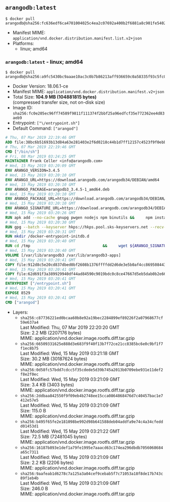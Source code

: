 ## `arangodb:latest`

```console
$ docker pull arangodb@sha256:fc636edf6ca4701004025c4ea2c07692a400b2f6881a8c901fe5402207fabf0b
```

-	Manifest MIME: `application/vnd.docker.distribution.manifest.list.v2+json`
-	Platforms:
	-	linux; amd64

### `arangodb:latest` - linux; amd64

```console
$ docker pull arangodb@sha256:a9fc5430bc9aaae10ac3c0b7b86213aff936659c0a58335f93c5fc08f8522b20
```

-	Docker Version: 18.06.1-ce
-	Manifest MIME: `application/vnd.docker.distribution.manifest.v2+json`
-	Total Size: **104.9 MB (104881815 bytes)**  
	(compressed transfer size, not on-disk size)
-	Image ID: `sha256:fc0e205ec96ff74589f9811f111374f2bbf25a96edfcf35e772362ee4d83aeb9`
-	Entrypoint: `["\/entrypoint.sh"]`
-	Default Command: `["arangod"]`

```dockerfile
# Thu, 07 Mar 2019 22:19:46 GMT
ADD file:38bc6b51693b13d84a63e281403e2f6d0218c44b1d7ff12157c4523f9f0ebb1e in / 
# Thu, 07 Mar 2019 22:19:46 GMT
CMD ["/bin/sh"]
# Fri, 08 Mar 2019 03:24:25 GMT
MAINTAINER Frank Celler <info@arangodb.com>
# Wed, 15 May 2019 03:20:09 GMT
ENV ARANGO_VERSION=3.4.5
# Wed, 15 May 2019 03:20:10 GMT
ENV ARANGO_URL=https://download.arangodb.com/arangodb34/DEBIAN/amd64
# Wed, 15 May 2019 03:20:10 GMT
ENV ARANGO_PACKAGE=arangodb3_3.4.5-1_amd64.deb
# Wed, 15 May 2019 03:20:10 GMT
ENV ARANGO_PACKAGE_URL=https://download.arangodb.com/arangodb34/DEBIAN/amd64/arangodb3_3.4.5-1_amd64.deb
# Wed, 15 May 2019 03:20:10 GMT
ENV ARANGO_SIGNATURE_URL=https://download.arangodb.com/arangodb34/DEBIAN/amd64/arangodb3_3.4.5-1_amd64.deb.asc
# Wed, 15 May 2019 03:20:26 GMT
RUN apk add --no-cache gnupg pwgen nodejs npm binutils &&     npm install -g foxx-cli &&     rm -rf /root/.npm
# Wed, 15 May 2019 03:20:30 GMT
RUN gpg --batch --keyserver hkps://hkps.pool.sks-keyservers.net --recv-keys CD8CB0F1E0AD5B52E93F41E7EA93F5E56E751E9B
# Wed, 15 May 2019 03:20:31 GMT
RUN mkdir /docker-entrypoint-initdb.d
# Wed, 15 May 2019 03:20:40 GMT
RUN cd /tmp                                &&     wget ${ARANGO_SIGNATURE_URL}           &&     wget ${ARANGO_PACKAGE_URL}             &&     gpg --verify ${ARANGO_PACKAGE}.asc     &&     ar x ${ARANGO_PACKAGE} data.tar.gz     &&     tar -C / -x -z -f data.tar.gz          &&     sed -ri         -e 's!127\.0\.0\.1!0.0.0.0!g'         -e 's!^(file\s*=\s*).*!\1 -!'         -e 's!^\s*uid\s*=.*!!'         /etc/arangodb3/arangod.conf        &&     echo chgrp 0 /var/lib/arangodb3 /var/lib/arangodb3-apps &&     echo chmod 775 /var/lib/arangodb3 /var/lib/arangodb3-apps &&     rm -f /usr/bin/foxx &&     wget http://dl-cdn.alpinelinux.org/alpine/edge/main/x86_64/numactl-2.0.12-r2.apk &&     echo "5d6169428e3b8a5d0feda9948a199e9eb676b9a10961f643141f0e462eff38f1  numactl-2.0.12-r2.apk" | sha256sum -c &&     apk add ./numactl-2.0.12-r2.apk &&     wget http://dl-cdn.alpinelinux.org/alpine/edge/main/x86_64/numactl-tools-2.0.12-r2.apk &&     echo "c758d0ea59a50e2d130ae5df1c35c77da935521ac2649183abde16a6bb1fa4d5  numactl-tools-2.0.12-r2.apk" | sha256sum -c &&     apk add ./numactl-tools-2.0.12-r2.apk &&     rm -f ${ARANGO_PACKAGE}* data.tar.gz numactl-2.0.12-r2.apk numactl-tools-2.0.12-r2.apk
# Wed, 15 May 2019 03:20:40 GMT
VOLUME [/var/lib/arangodb3 /var/lib/arangodb3-apps]
# Wed, 15 May 2019 03:20:41 GMT
COPY file:912d8c5e20cd837dbed0bf2608b1376ffffdd2d6de3e5b0af4cc869508443235 in /entrypoint.sh 
# Wed, 15 May 2019 03:20:41 GMT
COPY file:62d691f3a389929940df44ad84590c9019bdc0c8ce47667d5eb5dab0b2e66954 in /usr/bin/foxx 
# Wed, 15 May 2019 03:20:41 GMT
ENTRYPOINT ["/entrypoint.sh"]
# Wed, 15 May 2019 03:20:41 GMT
EXPOSE 8529
# Wed, 15 May 2019 03:20:41 GMT
CMD ["arangod"]
```

-	Layers:
	-	`sha256:c87736221ed0bcaa60b8e92a19bec2284899ef89226f2a07968677cf59e637a4`  
		Last Modified: Thu, 07 Mar 2019 22:20:20 GMT  
		Size: 2.2 MB (2207176 bytes)  
		MIME: application/vnd.docker.image.rootfs.diff.tar.gzip
	-	`sha256:66509331625e888d3e683f9f40f13b7f72ce21cc8385bc6e0c9bf1f7f1ec8b75`  
		Last Modified: Wed, 15 May 2019 03:21:18 GMT  
		Size: 30.2 MB (30187624 bytes)  
		MIME: application/vnd.docker.image.rootfs.diff.tar.gzip
	-	`sha256:0d58fc57bdd7cdcc5f35cdede5d39b745a2013b0709ebe931e11def2f8e2f0ec`  
		Last Modified: Wed, 15 May 2019 03:21:09 GMT  
		Size: 3.4 KB (3403 bytes)  
		MIME: application/vnd.docker.image.rootfs.diff.tar.gzip
	-	`sha256:2ddbaa842550f9f09eb4b2748ee15cca0864868476d7c40457bac1e7412e57e5`  
		Last Modified: Wed, 15 May 2019 03:21:09 GMT  
		Size: 115.0 B  
		MIME: application/vnd.docker.image.rootfs.diff.tar.gzip
	-	`sha256:b495f65fe2e181098be992d98b641588deb04addfa9e74c4a34cfeddd01453d1`  
		Last Modified: Wed, 15 May 2019 03:21:22 GMT  
		Size: 72.5 MB (72481045 bytes)  
		MIME: application/vnd.docker.image.rootfs.diff.tar.gzip
	-	`sha256:16187b893e1def1a79fe1995e7aaacd63c174ea296dbdb7056068684a65c7311`  
		Last Modified: Wed, 15 May 2019 03:21:09 GMT  
		Size: 2.2 KB (2206 bytes)  
		MIME: application/vnd.docker.image.rootfs.diff.tar.gzip
	-	`sha256:9aafeab1d6278c7a125a3a04cef9cebab5f7c71053a18f8de17b743c89f1eb4b`  
		Last Modified: Wed, 15 May 2019 03:21:09 GMT  
		Size: 246.0 B  
		MIME: application/vnd.docker.image.rootfs.diff.tar.gzip
